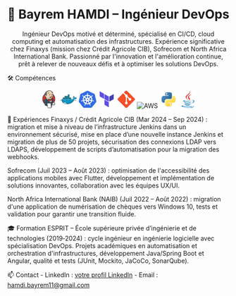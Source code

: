 <h1 align="center">👋 Bayrem HAMDI – Ingénieur DevOps</h1> <p align="center"> Ingénieur DevOps motivé et déterminé, spécialisé en CI/CD, cloud computing et automatisation des infrastructures. Expérience significative chez Finaxys (mission chez Crédit Agricole CIB), Sofrecom et North Africa International Bank. Passionné par l'innovation et l'amélioration continue, prêt à relever de nouveaux défis et à optimiser les solutions DevOps. </p>
🛠️ Compétences
<p align="center"> <img src="https://raw.githubusercontent.com/devicons/devicon/master/icons/jenkins/jenkins-original.svg" alt="Jenkins" width="40" height="40"/> <img src="https://raw.githubusercontent.com/devicons/devicon/master/icons/docker/docker-original.svg" alt="Docker" width="40" height="40"/> <img src="https://raw.githubusercontent.com/devicons/devicon/master/icons/kubernetes/kubernetes-plain.svg" alt="Kubernetes" width="40" height="40"/> <img src="https://raw.githubusercontent.com/devicons/devicon/master/icons/terraform/terraform-original.svg" alt="Terraform" width="40" height="40"/> <img src="https://raw.githubusercontent.com/devicons/devicon/master/icons/git/git-original.svg" alt="Git" width="40" height="40"/> <img src="https://raw.githubusercontent.com/devicons/devicon/master/icons/aws/aws-original.svg" alt="AWS" width="40" height="40"/> <img src="https://raw.githubusercontent.com/devicons/devicon/master/icons/python/python-original.svg" alt="Python" width="40" height="40"/> <img src="https://raw.githubusercontent.com/devicons/devicon/master/icons/java/java-original.svg" alt="Java" width="40" height="40"/> </p>
💼 Expériences
Finaxys / Crédit Agricole CIB (Mar 2024 – Sep 2024) : migration et mise à niveau de l’infrastructure Jenkins dans un environnement sécurisé, mise en place d’une nouvelle instance Jenkins et migration de plus de 50 projets, sécurisation des connexions LDAP vers LDAPS, développement de scripts d’automatisation pour la migration des webhooks.

Sofrecom (Juil 2023 – Août 2023) : optimisation de l'accessibilité des applications mobiles avec Flutter, développement et implémentation de solutions innovantes, collaboration avec les équipes UX/UI.

North Africa International Bank (NAIB) (Juil 2022 – Août 2022) : migration d'une application de numérisation de chèques vers Windows 10, tests et validation pour garantir une transition fluide.

🎓 Formation
ESPRIT – École supérieure privée d’ingénierie et de technologies (2019‑2024) : cycle ingénieur en ingénierie logicielle avec spécialisation DevOps. Projets académiques en automatisation et orchestration d'infrastructures, développement Java/Spring Boot et Angular, qualité et tests (JUnit, Mockito, JaCoCo, SonarQube).

📫 Contact
- LinkedIn : [votre profil LinkedIn](https://www.linkedin.com/in/bayrem-hamdi/)
- Email : hamdi.bayrem11@gmail.com
